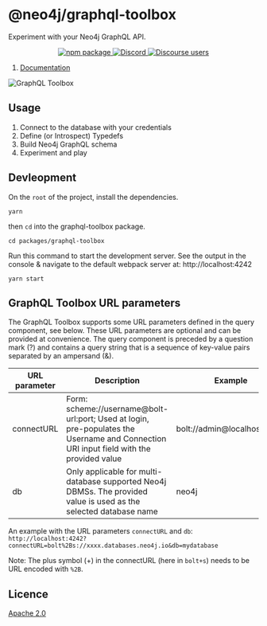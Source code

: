 # @neo4j/graphql-toolbox

Experiment with your Neo4j GraphQL API.

<p align="center">
  <a href="https://badge.fury.io/js/%40neo4j%2Fgraphql-toolbox">
    <img alt="npm package" src="https://badge.fury.io/js/%40neo4j%2Fgraphql-toolbox.svg">
  </a>
  <a href="https://discord.gg/neo4j">
    <img alt="Discord" src="https://img.shields.io/discord/787399249741479977?logo=discord&logoColor=white">
  </a>
  <a href="https://community.neo4j.com/c/drivers-stacks/graphql/33">
    <img alt="Discourse users" src="https://img.shields.io/discourse/users?logo=discourse&server=https%3A%2F%2Fcommunity.neo4j.com">
  </a>
</p>

1. [Documentation](https://neo4j.com/docs/graphql-manual/current/toolbox/)

![GraphQL Toolbox](https://github.com/neo4j/graphql/blob/dev/docs/modules/ROOT/images/toolbox-editor-view.png)

## Usage

1. Connect to the database with your credentials
2. Define (or Introspect) Typedefs
3. Build Neo4j GraphQL schema
4. Experiment and play

## Devleopment

On the `root` of the project, install the dependencies.

```
yarn
```

then `cd` into the graphql-toolbox package.

```
cd packages/graphql-toolbox
```

Run this command to start the development server. See the output in the console & navigate to the default webpack server at: http://localhost:4242

```
yarn start
```

## GraphQL Toolbox URL parameters

The GraphQL Toolbox supports some URL parameters defined in the query component, see below. These URL parameters are optional and can be provided at convenience.
The query component is preceded by a question mark (?) and contains a query string that is a sequence of key-value pairs separated by an ampersand (&).

| URL parameter | Description                                                                                                                             | Example                     |
| ------------- | --------------------------------------------------------------------------------------------------------------------------------------- | --------------------------- |
| connectURL    | Form: scheme://username@bolt-url:port; Used at login, pre-populates the Username and Connection URI input field with the provided value | bolt://admin@localhost:7687 |
| db            | Only applicable for multi-database supported Neo4j DBMSs. The provided value is used as the selected database name                      | neo4j                       |

An example with the URL parameters `connectURL` and `db`: `http://localhost:4242?connectURL=bolt%2Bs://xxxx.databases.neo4j.io&db=mydatabase`

Note: The plus symbol (+) in the connectURL (here in `bolt+s`) needs to be URL encoded with `%2B`.

## Licence

[Apache 2.0](https://github.com/neo4j/graphql/blob/master/packages/toolbox/LICENSE.txt)
